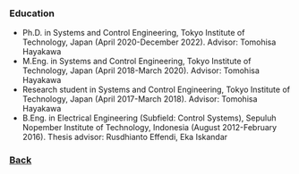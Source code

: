 ### Education

- Ph.D. in Systems and Control Engineering, Tokyo Institute of Technology, Japan (April 2020-December 2022). Advisor: Tomohisa Hayakawa
- M.Eng. in Systems and Control Engineering, Tokyo Institute of Technology, Japan (April 2018-March 2020). Advisor: Tomohisa Hayakawa
- Research student in Systems and Control Engineering, Tokyo Institute of Technology, Japan (April 2017-March 2018). Advisor: Tomohisa Hayakawa
- B.Eng. in Electrical Engineering (Subfield: Control Systems), Sepuluh Nopember Institute of Technology, Indonesia (August 2012-February 2016). Thesis advisor: Rusdhianto Effendi, Eka Iskandar 

### [Back](yurideka.github.io)
